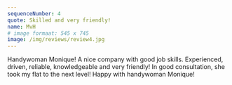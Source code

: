 ```yaml
---
sequenceNumber: 4
quote: Skilled and very friendly!
name: MvH
# image formaat: 545 x 745
image: /img/reviews/review4.jpg 
---
```

Handywoman Monique! A nice company with good job skills. Experienced, driven, reliable, knowledgeable and very friendly! In good consultation, she took my flat to the next level! Happy with handywoman Monique!
